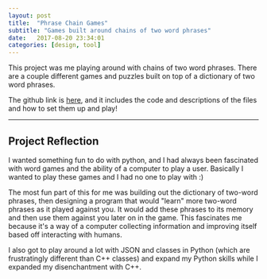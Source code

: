 ```yaml
---
layout: post
title:  "Phrase Chain Games"
subtitle: "Games built around chains of two word phrases"
date:   2017-08-20 23:34:01
categories: [design, tool]
---
```


This project was me playing around with chains of two word phrases. There are a couple different games and puzzles built on top of a dictionary of two word phrases. 

The github link is [here][github-link], and it includes the code and descriptions of the files and how to set them up and play!

---

## Project Reflection

I wanted something fun to do with python, and I had always been fascinated with word games and the ability of a computer to play a user. Basically I wanted to play these games and I had no one to play with :) 

The most fun part of this for me was building out the dictionary of two-word phrases, then designing a program that would "learn" more two-word phrases as it played against you. It would add these phrases to its memory and then use them against you later on in the game. This fascinates me because it's a way of a computer collecting information and improving itself based off interacting with humans.

I also got to play around a lot with JSON and classes in Python (which are frustratingly different than C++ classes) and expand my Python skills while I expanded my disenchantment with C++.


[github-link]:   https://github.com/sam-slate/phrase-chain
